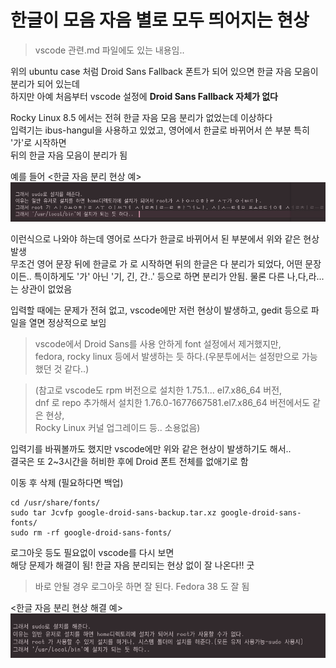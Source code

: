 # 한글이 모음 자음 별로 모두 띄어지는 현상

> vscode 관련.md 파일에도 있는 내용임..  

위의 ubuntu case 처럼 Droid Sans Fallback 폰트가 되어 있으면 한글 자음 모음이 분리가 되어 있는데  
하지만 아예 처음부터 vscode 설정에 **Droid Sans Fallback 자체가 없다**

Rocky Linux 8.5 에서는 전혀 한글 자음 모음 분리가 없었는데 이상하다   
입력기는 ibus-hangul을 사용하고 있었고, 영어에서 한글로 바뀌어서 쓴 부분 특히 '가'로 시작하면   
뒤의 한글 자음 모음이 분리가 됨   

예를 들어 <한글 자음 분리 현상 예>     
![한글 자음 분리 현상 예](img/kor_space.png)

이런식으로 나와야 하는데 영어로 쓰다가 한글로 바뀌어서 된 부분에서 위와 같은 현상 발생   
무조건 영어 문장 뒤에 한글로 가 로 시작하면 뒤의 한글은 다 분리가 되었다, 
어떤 문장이든.. 특이하게도 '가' 아닌 '기, 긴, 간..' 등으로 하면 분리가 안됨.  물론 다른 나,다,라... 는 상관이 없었음  

입력할 때에는 문제가 전혀 없고, vscode에만 저런 현상이 발생하고, gedit 등으로 파일을 열면 정상적으로 보임   

> vscode에서 Droid Sans를 사용 안하게 font 설정에서 제거했지만,  
fedora, rocky linux 등에서 발생하는 듯 하다.(우분투에서는 설정만으로 가능했던 것 같다..)  

> (참고로 vscode도 rpm 버전으로 설치한 1.75.1... el7.x86_64 버전,  
dnf 로 repo 추가해서 설치한 1.76.0-1677667581.el7.x86_64 버전에서도 같은 현상,   
Rocky Linux 커널 업그레이드 등.. 소용없음)

입력기를 바꿔볼까도 했지만 vscode에만 위와 같은 현상이 발생하기도 해서..   
결국은 또 2~3시간을 허비한 후에 Droid 폰트 전체를 없애기로 함     

이동 후 삭제 (필요하다면 백업)
```
cd /usr/share/fonts/
sudo tar Jcvfp google-droid-sans-backup.tar.xz google-droid-sans-fonts/
sudo rm -rf google-droid-sans-fonts/
```

로그아웃 등도 필요없이 vscode를 다시 보면  
해당 문제가 해결이 됨! 한글 자음 분리되는 현상 없이 잘 나온다!! 굿

> 바로 안될 경우 로그아웃 하면 잘 된다. Fedora 38 도 잘 됨

<한글 자음 분리 현상 해결 예>   
![한글 자음 분리 현상 해결 예](img/kor_space2.png)